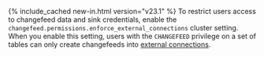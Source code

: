 {% include_cached new-in.html version="v23.1" %} To restrict users access to changefeed data and sink credentials, enable the `changefeed.permissions.enforce_external_connections` cluster setting. When you enable this setting, users with the `CHANGEFEED` privilege on a set of tables can only create changefeeds into [external connections](create-external-connection.html).